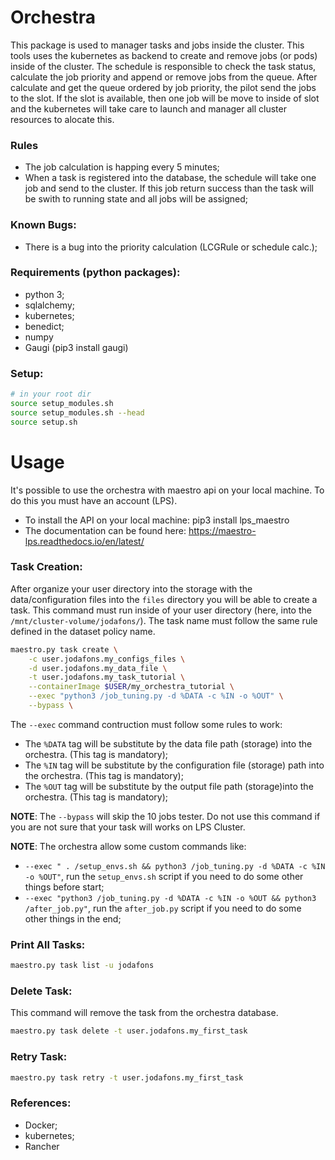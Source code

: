 # Orchestra  

This package is used to manager tasks and jobs inside the cluster. This tools uses the kubernetes as backend
to create and remove jobs (or pods) inside of the cluster. The schedule is responsible to check the task
status, calculate the job priority and append or remove jobs from the queue. After calculate and get the 
queue ordered by job priority, the pilot send the jobs to the slot. If the slot is available, then one
job will be move to inside of slot and the kubernetes will take care to launch and manager all cluster
resources to alocate this.



### Rules

- The job calculation is happing every 5 minutes;
- When a task is registered into the database, the schedule will take one job and send to the cluster.
If this job return success than the task will be swith to running state and all jobs will be assigned;

### Known Bugs:

- There is a bug into the priority calculation (LCGRule or schedule calc.);


### Requirements (python packages):
- python 3;
- sqlalchemy;
- kubernetes;
- benedict;
- numpy
- Gaugi (pip3 install gaugi)

### Setup:

```bash
# in your root dir
source setup_modules.sh
source setup_modules.sh --head
source setup.sh
```

# Usage

It's possible to use the orchestra with maestro api on your local machine. To do this you must have an account (LPS).

- To install the API on your local machine: pip3 install lps_maestro
- The documentation can be found here: https://maestro-lps.readthedocs.io/en/latest/


### Task Creation:


After organize your user directory into the storage with the data/configuration files into the `files` directory you will be able to create a task. This command must run inside of your user directory (here, into the `/mnt/cluster-volume/jodafons/`).
The task name must follow the same rule defined in the dataset policy name.

```bash
maestro.py task create \
    -c user.jodafons.my_configs_files \
    -d user.jodafons.my_data_file \
    -t user.jodafons.my_task_tutorial \
    --containerImage $USER/my_orchestra_tutorial \
    --exec "python3 /job_tuning.py -d %DATA -c %IN -o %OUT" \
    --bypass \
```

The `--exec` command contruction must follow some rules to work:

- The `%DATA` tag will be substitute by the data file path (storage) into the orchestra. (This tag is mandatory); 
- The `%IN` tag will be substitute by the configuration file (storage) path into the orchestra. (This tag is mandatory); 
- The `%OUT` tag will be substitute by the output file path (storage)into the orchestra. (This tag is mandatory); 

**NOTE**: The `--bypass` will skip the 10 jobs tester. Do not use this command if you are not sure that your task will works on LPS Cluster.

**NOTE**: The orchestra allow some custom commands like:
- `--exec " . /setup_envs.sh && python3 /job_tuning.py -d %DATA -c %IN -o %OUT"`, run the `setup_envs.sh` script if you need to do some other things before start;
- `--exec "python3 /job_tuning.py -d %DATA -c %IN -o %OUT && python3 /after_job.py"`, run the `after_job.py` script if you need to do some other things in the end;



### Print All Tasks:

```bash
maestro.py task list -u jodafons
```


### Delete Task:

This command will remove the task from the orchestra database.

```bash
maestro.py task delete -t user.jodafons.my_first_task
```

### Retry Task:

```bash
maestro.py task retry -t user.jodafons.my_first_task
```



### References:
- Docker;
- kubernetes;
- Rancher


